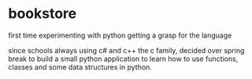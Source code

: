 # bookstore
first time experimenting with python getting a grasp for the language

since schools always using c# and c++ the c family, decided over spring break to build a small python application to learn how to use functions, classes and some data structures in python.
